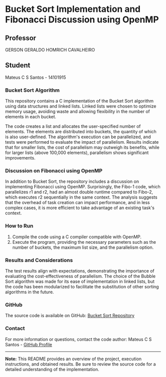 # Bucket Sort Implementation and Fibonacci Discussion using OpenMP

## Professor
GERSON GERALDO HOMRICH CAVALHEIRO

## Student
Mateus C S Santos - 14101915

### Bucket Sort Algorithm

This repository contains a C implementation of the Bucket Sort algorithm using data structures and linked lists. Linked lists were chosen to optimize memory usage, avoiding waste and allowing flexibility in the number of elements in each bucket.

The code creates a list and allocates the user-specified number of elements. The elements are distributed into buckets, the quantity of which is also user-defined. The algorithm's execution can be parallelized, and tests were performed to evaluate the impact of parallelism. Results indicate that for smaller lists, the cost of parallelism may outweigh its benefits, while for larger lists (above 100,000 elements), parallelism shows significant improvements.

### Discussion on Fibonacci using OpenMP

In addition to Bucket Sort, the repository includes a discussion on implementing Fibonacci using OpenMP. Surprisingly, the Fibo-1 code, which parallelizes r1 and r2, had an almost double runtime compared to Fibo-2, which executes r2 sequentially in the same context. The analysis suggests that the overhead of task creation can impact performance, and in less complex cases, it is more efficient to take advantage of an existing task's context.

### How to Run

1. Compile the code using a C compiler compatible with OpenMP.
2. Execute the program, providing the necessary parameters such as the number of buckets, the maximum list size, and the parallelism option.

### Results and Considerations

The test results align with expectations, demonstrating the importance of evaluating the cost-effectiveness of parallelism. The choice of the Bubble Sort algorithm was made for its ease of implementation in linked lists, but the code has been modularized to facilitate the substitution of other sorting algorithms in the future.

### GitHub

The source code is available on GitHub: [Bucket Sort Repository](https://github.com/thehatb0y/bucketSort/tree/main)

### Contact

For more information or questions, contact the code author: Mateus C S Santos - [GitHub Profile](https://github.com/thehatb0y)

---

**Note:** This README provides an overview of the project, execution instructions, and obtained results. Be sure to review the source code for a detailed understanding of the implementation.
